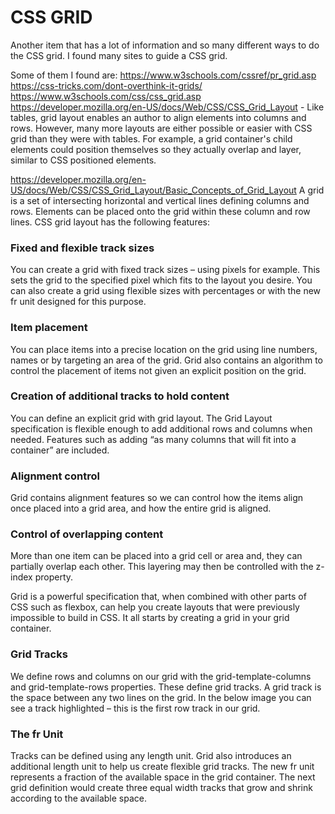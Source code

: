 # CSS GRID

Another item that has a lot of information and so many different ways to do the CSS grid.  I found many sites to guide a CSS grid.

Some of them I found are:
https://www.w3schools.com/cssref/pr_grid.asp
https://css-tricks.com/dont-overthink-it-grids/
https://www.w3schools.com/css/css_grid.asp
https://developer.mozilla.org/en-US/docs/Web/CSS/CSS_Grid_Layout
    - Like tables, grid layout enables an author to align elements into columns and rows. However, many more layouts are either possible or easier with CSS grid than they were with tables. For example, a grid container's child elements could position themselves so they actually overlap and layer, similar to CSS positioned elements.

https://developer.mozilla.org/en-US/docs/Web/CSS/CSS_Grid_Layout/Basic_Concepts_of_Grid_Layout
A grid is a set of intersecting horizontal and vertical lines defining columns and rows. Elements can be placed onto the grid within these column and row lines. CSS grid layout has the following features:

### Fixed and flexible track sizes
You can create a grid with fixed track sizes – using pixels for example. This sets the grid to the specified pixel which fits to the layout you desire. You can also create a grid using flexible sizes with percentages or with the new fr unit designed for this purpose.

### Item placement
You can place items into a precise location on the grid using line numbers, names or by targeting an area of the grid. Grid also contains an algorithm to control the placement of items not given an explicit position on the grid.

### Creation of additional tracks to hold content
You can define an explicit grid with grid layout. The Grid Layout specification is flexible enough to add additional rows and columns when needed. Features such as adding “as many columns that will fit into a container” are included.

### Alignment control
Grid contains alignment features so we can control how the items align once placed into a grid area, and how the entire grid is aligned. 

### Control of overlapping content
More than one item can be placed into a grid cell or area and, they can partially overlap each other. This layering may then be controlled with the z-index property.

Grid is a powerful specification that, when combined with other parts of CSS such as flexbox, can help you create layouts that were previously impossible to build in CSS. It all starts by creating a grid in your grid container.

### Grid Tracks
We define rows and columns on our grid with the grid-template-columns and grid-template-rows properties. These define grid tracks. A grid track is the space between any two lines on the grid. In the below image you can see a track highlighted – this is the first row track in our grid.

### The fr Unit
Tracks can be defined using any length unit. Grid also introduces an additional length unit to help us create flexible grid tracks. The new fr unit represents a fraction of the available space in the grid container. The next grid definition would create three equal width tracks that grow and shrink according to the available space.

